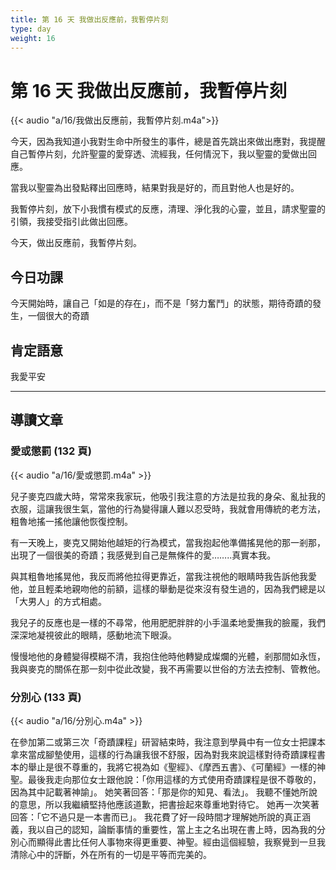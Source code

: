 ```yaml
---
title: 第 16 天 我做出反應前，我暫停片刻
type: day
weight: 16
---
```


# 第 16 天 我做出反應前，我暫停片刻

{{< audio "a/16/我做出反應前，我暫停片刻.m4a">}}

今天，因為我知道小我對生命中所發生的事件，總是首先跳出來做出應對，我提醒自己暫停片刻，允許聖靈的愛穿透、流經我，任何情況下，我以聖靈的愛做出回應。

當我以聖靈為出發點釋出回應時，結果對我是好的，而且對他人也是好的。

我暫停片刻，放下小我慣有模式的反應，清理、淨化我的心靈，並且，請求聖靈的引領，我接受指引此做出回應。

今天，做出反應前，我暫停片刻。

## 今日功課

今天開始時，讓自己「如是的存在」，而不是「努力奮鬥」的狀態，期待奇蹟的發生，一個很大的奇蹟

## 肯定語意

我愛平安

---

## 導讀文章

### 愛或懲罰 (132 頁)

{{< audio "a/16/愛或懲罰.m4a" >}}

兒子麥克四歲大時，常常來我家玩，他吸引我注意的方法是拉我的身朵、亂扯我的衣服，這讓我很生氣，當他的行為變得讓人難以忍受時，我就會用傳統的老方法，粗魯地搖一搖他讓他恢復控制。

有一天晚上，麥克又開始他越矩的行為模式，當我抱起他準備搖晃他的那一剎那，出現了一個很美的奇蹟；我感覺到自己是無條件的愛……..真實本我。

與其粗魯地搖晃他，我反而將他拉得更靠近，當我注視他的眼睛時我告訴他我愛他，並且輕柔地親吻他的前額，這樣的舉動是從來沒有發生過的，因為我們總是以「大男人」的方式相處。

我兒子的反應也是一樣的不尋常，他用肥肥胖胖的小手溫柔地愛撫我的臉龎，我們深深地凝視彼此的眼睛，感動地流下眼淚。

慢慢地他的身體變得模糊不清，我抱住他時他轉變成燦爛的光體，剎那間如永恆，我與麥克的關係在那一刻中從此改變，我不再需要以世俗的方法去控制、管教他。

### 分別心 (133 頁)

{{< audio "a/16/分別心.m4a" >}}

在參加第二或第三次「奇蹟課程」研習結束時，我注意到學員中有一位女士把課本拿來當成腳墊使用，這樣的行為讓我很不舒服，因為對我來說這樣對待奇蹟課程書本的舉止是很不尊重的，我將它視為如《聖經》、《摩西五書》、《可蘭經》一樣的神聖。最後我走向那位女士跟他說：「你用這樣的方式使用奇蹟課程是很不尊敬的，因為其中記載著神諭」。 她笑著回答：「那是你的知見、看法」。 我聽不懂她所說的意思，所以我繼續堅持他應該道歉，把書撿起來尊重地對待它。 她再一次笑著回答：「它不過只是一本書而已」。 我花費了好一段時間才理解她所說的真正涵義，我以自己的認知，論斷事情的重要性，當上主之名出現在書上時，因為我的分別心而顯得此書比任何人事物來得更重要、神聖。經由這個經驗，我察覺到一旦我清除心中的評斷，外在所有的一切是平等而完美的。
